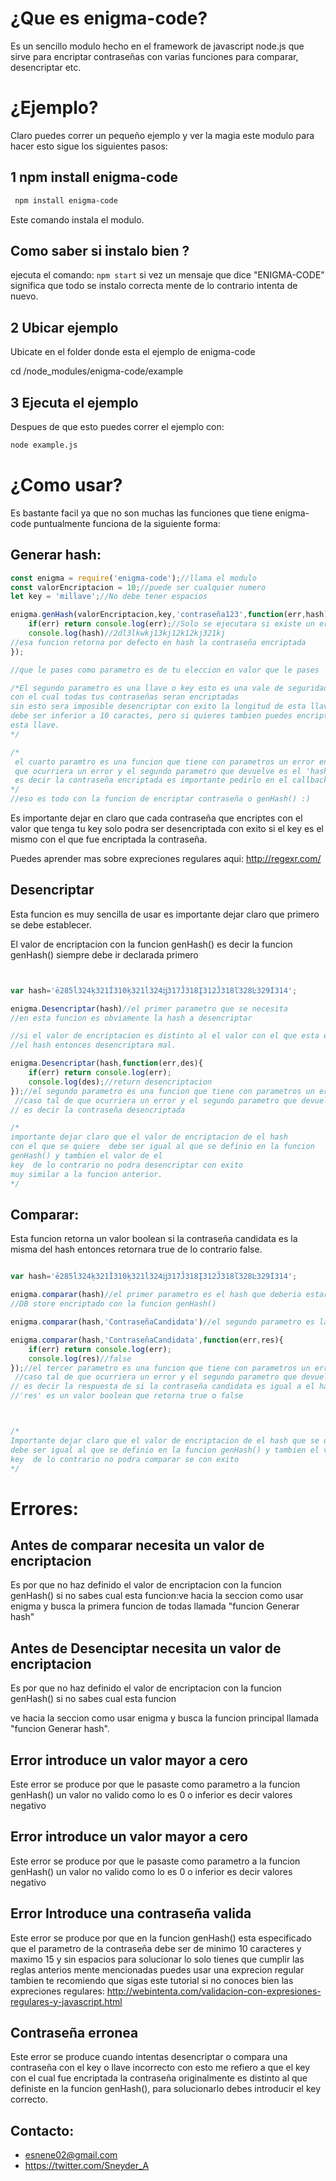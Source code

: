 # ¿Que es enigma-code?

Es un sencillo modulo hecho en el framework de javascript node.js que sirve para encriptar contraseñas con varias funciones para comparar, desencriptar etc.

# ¿Ejemplo?

 Claro puedes correr un pequeño ejemplo y ver la magia este modulo para hacer esto sigue los siguientes pasos:

## 1 npm install enigma-code

```sh 
 npm install enigma-code
```

Este comando instala el modulo.

## Como saber si instalo bien ?

ejecuta el comando: `npm start`
si vez un mensaje que dice "ENIGMA-CODE"
significa que todo se instalo correcta mente de lo contrario
intenta de nuevo.


## 2 Ubicar ejemplo
Ubicate en el folder donde esta el ejemplo de enigma-code

cd /node_modules/enigma-code/example 

## 3 Ejecuta el ejemplo
Despues de que esto puedes correr el ejemplo  con:

```sh
node example.js
```

# ¿Como usar?
Es bastante facil ya que no son muchas las funciones que tiene enigma-code puntualmente funciona de la siguiente forma:

## Generar hash:

```javascript
const enigma = require('enigma-code');//llama el modulo 
const valorEncriptacion = 10;//puede ser cualquier numero
let key = 'millave';//No debe tener espacios

enigma.genHash(valorEncriptacion,key,'contraseña123',function(err,hash){
	if(err) return console.log(err);//Solo se ejecutara si existe un error
	console.log(hash)//2dl3lkwkj13kj12k12kj321kj
//esa funcion retorna por defecto en hash la contraseña encriptada
});

//que le pases como parametro es de tu eleccion en valor que le pases

/*El segundo parametro es una llave o key esto es una vale de seguridad 
con el cual todas tus contraseñas seran encriptadas
sin esto sera imposible desencriptar con exito la longitud de esta llave
debe ser inferior a 10 caractes, pero si quieres tambien puedes encriptar
esta llave.
*/

/*
 el cuarto paramtro es una funcion que tiene con parametros un error en caso tal de
 que ocurriera un error y el segundo parametro que devuelve es el 'hash' 
 es decir la contraseña encriptada es importante pedirlo en el callback de la funcion
*/
//eso es todo con la funcion de encriptar contraseña o genHash() :)
```

Es importante dejar en claro que cada contraseña que encriptes
con el valor que tenga tu key solo podra ser desencriptada con 
exito si el key es el mismo con el que fue encriptada la contraseña.

Puedes aprender mas sobre expreciones regulares aqui: http://regexr.com/


## Desencriptar
Esta funcion es muy sencilla de usar es importante dejar claro que primero se debe establecer.

El valor de encriptacion con la funcion genHash() 
es decir la funcion genHash() siempre debe ir declarada primero


```javascript


var hash='ē285ĺ324ķ321Ĭ310ķ321ĺ324ĳ317Ĵ318Į312Ĵ318ľ328Ŀ329İ314';

enigma.Desencriptar(hash)//el primer parametro que se necesita
//en esta funcion es obviamente la hash a desencriptar

//si el valor de encriptacion es distinto al el valor con el que esta encriptado 
//el hash entonces desencriptara mal.

enigma.Desencriptar(hash,function(err,des){
	if(err) return console.log(err);
	console.log(des);//return desencriptacion
});//el segundo parametro es una funcion que tiene con parametros un error en
 //caso tal de que ocurriera un error y el segundo parametro que devuelve es 'des'
// es decir la contraseña desencriptada

/*
importante dejar claro que el valor de encriptacion de el hash
con el que se quiere  debe ser igual al que se definio en la funcion
genHash() y tambien el valor de el 
key  de lo contrario no podra desencriptar con exito
muy similar a la funcion anterior.
*/ 

```

## Comparar:
Esta funcion retorna un valor boolean si la contraseña candidata 
es la misma del hash entonces retornara true de lo contrario false.

```javascript

var hash='ē285ĺ324ķ321Ĭ310ķ321ĺ324ĳ317Ĵ318Į312Ĵ318ľ328Ŀ329İ314';

enigma.comparar(hash)//el primer parametro es el hash que deberia estar en tu
//DB store encriptado con la funcion genHash()

enigma.comparar(hash,'ContraseñaCandidata')//el segundo parametro es la contraseña candidata con la que se intenta validar

enigma.comparar(hash,'ContraseñaCandidata',function(err,res){
	if(err) return console.log(err);
	console.log(res)//false
});//el tercer parametro es una funcion que tiene con parametros un error en
 //caso tal de que ocurriera un error y el segundo parametro que devuelve es 'res'
// es decir la respuesta de si la contraseña candidata es igual a el hash o no 
//'res' es un valor boolean que retorna true o false



/*
Importante dejar claro que el valor de encriptacion de el hash que se quiere compara 
debe ser igual al que se definio en la funcion genHash() y tambien el valor de el 
key  de lo contrario no podra comparar se con exito
*/
```


# Errores:

## Antes de comparar necesita un valor de encriptacion

Es por que no haz definido el valor de encriptacion con la funcion 
genHash() si no sabes cual esta funcion:ve hacia la seccion como usar enigma y busca 
la primera funcion de todas llamada "funcion Generar hash"


## Antes de Desenciptar necesita un valor de encriptacion

Es por que no haz definido el valor de encriptacion con la funcion genHash() 
si no sabes cual esta funcion

ve hacia la seccion como usar enigma y busca la funcion principal
llamada "funcion Generar hash".


## Error introduce un valor mayor a cero

Este error se produce por que le pasaste como parametro a la funcion genHash()
un valor no valido como lo es 0 o inferior es decir valores negativo


## Error introduce un valor mayor a cero

Este error se produce por que le pasaste como parametro a la funcion genHash()
un valor no valido como lo es 0 o inferior es decir valores negativo

## Error Introduce una contraseña valida

Este error se produce por que en la funcion genHash() esta especificado que el 
parametro de la contraseña debe ser de minimo 10 caracteres y maximo 15 y sin espacios
para solucionar lo solo tienes que cumplir las reglas anterios mente mencionadas
puedes usar una exprecion regular tambien te recomiendo que sigas este tutorial 
si no conoces bien las expreciones regulares: http://webintenta.com/validacion-con-expresiones-regulares-y-javascript.html 

## Contraseña erronea

Este error se produce cuando intentas desencriptar o compara una contraseña 
con el key o llave incorrecto con esto me refiero a que el key con el cual 
fue encriptada la contraseña originalmente es distinto al que definiste en la funcion genHash(), para solucionarlo debes introducir el key correcto.



## Contacto:
- esnene02@gmail.com 
- https://twitter.com/Sneyder_A 
